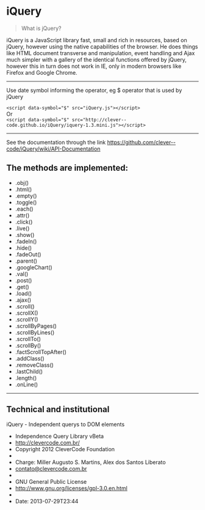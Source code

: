 iQuery
======

> What is jQuery?

iQuery is a JavaScript library fast, small and rich in resources, based on jQuery, however using the native capabilities of the browser. He does things like HTML document transverse and manipulation, event handling and Ajax much simpler with a gallery of the identical functions offered by jQuery, however this in turn does not work in IE, only in modern browsers like Firefox and Google Chrome.

***
Use date symbol informing the operator, eg $ operator that is used by jQuery

`<script data-symbol="$" src="iQuery.js"></script>`<br/>
Or<br/>
`<script data-symbol="$" src="http://clever--code.github.io/iQuery/iquery-1.3.mini.js"></script>`
***

See the documentation through the link
https://github.com/clever--code/iQuery/wiki/API-Documentation


The methods are implemented:
-

- .obj()
- .html()
- .empty()
- .toggle()
- .each()
- .attr()
- .click()
- .live()
- .show()
- .fadeIn()
- .hide()
- .fadeOut()
- .parent()
- .googleChart()
- .val()
- .post()
- .get()
- .load()
- .ajax()
- .scroll()
- .scrollX()
- .scrollY()
- .scrollByPages()
- .scrollByLines()
- .scrollTo()
- .scrollBy()
- .factScrollTopAfter()
- .addClass()
- .removeClass()
- .lastChild()
- .length()
- .onLine()

***

Technical and institutional
-

iQuery - Independent querys to DOM elements

* Independence Query Library vBeta
* http://clevercode.com.br/
* Copyright 2012 CleverCode Foundation
*
* Charge: Miller Augusto S. Martins, Alex dos Santos Liberato
* contato@clevercode.com.br
*
* GNU General Public License
* http://www.gnu.org/licenses/gpl-3.0.en.html
*
* Date: 2013-07-29T23:44

